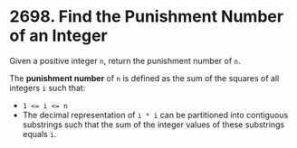 # 2698. Find the Punishment Number of an Integer

Given a positive integer `n`, return the punishment number of `n`.

The **punishment number** of `n` is defined as the sum of the squares of all integers `i` such that:

- `1 <= i <= n`
- The decimal representation of `i * i` can be partitioned into contiguous substrings such that the sum of the integer values of these substrings equals `i`.
